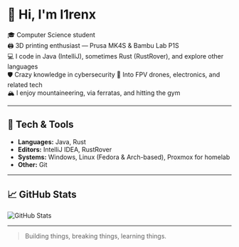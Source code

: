 # 👋 Hi, I'm l1renx

🎓 Computer Science student  
🖨️ 3D printing enthusiast — Prusa MK4S & Bambu Lab P1S  
💻 I code in Java (IntelliJ), sometimes Rust (RustRover), and explore other languages  
🛡️ Crazy knowledge in cybersecurity 
📡 Into FPV drones, electronics, and related tech  
🏔️ I enjoy mountaineering, via ferratas, and hitting the gym

---

## 🔧 Tech & Tools

- **Languages:** Java, Rust  
- **Editors:** IntelliJ IDEA, RustRover  
- **Systems:** Windows, Linux (Fedora & Arch-based), Proxmox for homelab  
- **Other:** Git

---

## 📈 GitHub Stats

![GitHub Stats](https://github-readme-stats.vercel.app/api?username=l1renx0&show_icons=true&theme=tokyonight)

---

> Building things, breaking things, learning things.
